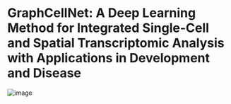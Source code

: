 # GraphCellNet: A Deep Learning Method for Integrated Single-Cell and Spatial Transcriptomic Analysis with Applications in Development and Disease
![image](https://github.com/)
